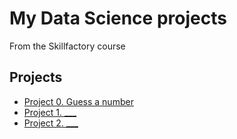 # My Data Science projects

From the Skillfactory course

## Projects

* [Project 0. Guess a number](https://github.com/ZeAnalyst/firsthublessns/tree/main)
* [Project 1. ___](___)
* [Project 2. ___](___)
